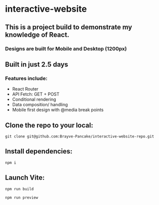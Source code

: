 # interactive-website

## This is a project build to demonstrate my knowledge of React.

### Designs are built for Mobile and Desktop (1200px)

## Built in just 2.5 days

### Features include:

- React Router
- API Fetch: GET + POST
- Conditional rendering
- Data composition/ handling
- Mobile first design with @media break points

## Clone the repo to your local:

`git clone git@github.com:Brayve-Pancake/interactive-website-repo.git`

## Install dependencies:

`npm i`

## Launch Vite:

`npm run build`

`npm run preview`
